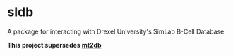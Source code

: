 sldb
====

A package for interacting with Drexel University's SimLab B-Cell Database.

**This project supersedes [mt2db](https://github.com/arosenfeld/mt2db)**
